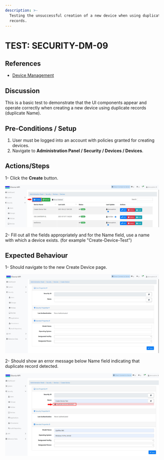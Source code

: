 ```yaml
---
description: >-
  Testing the unsuccessful creation of a new device when using duplicate
  records.
---
```


# TEST: SECURITY-DM-09

## References

* [Device Management](../../../../../operations/security-administration/device-management.md)

## Discussion

This is a basic test to demonstrate that the UI components appear and operate correctly when creating a new device using duplicate records \(duplicate Name\).



## **Pre-Conditions / Setup**

1. User must be logged into an account with policies granted for creating devices.
2. Navigate to **Administration Panel / Security / Devices / Devices**.

## Actions/Steps

1- Click the **Create** button.

![](../../../../../../.gitbook/assets/1%20%2812%29.jpg)

2- Fill out all the fields appropriately and for the Name field, use a name with which a device exists. \(for example "Create-Device-Test"\)

## Expected Behaviour

1- Should navigate to the new Create Device page.

![](../../../../../../.gitbook/assets/2%20%286%29.jpg)

2- Should show an error message below Name field indicating that duplicate record detected.

![](../../../../../../.gitbook/assets/5%20%283%29.jpg)

